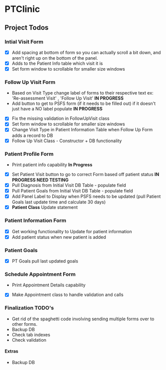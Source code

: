 # PTClinic

## Project Todos

### Intial Visit Form
- [x] Add spacing at bottom of form so you can actually scroll a bit down, and aren't right up on the bottom of the panel.
- [x] Adds to the Patient Info table which visit it is
- [x] Set form window to scrollable for smaller size windows

### Follow Up Visit Form
- Based on Visit Type change label of forms to their respective text ex: 'Re-assessment Visit' , 'Follow Up Visit' **IN PROGRESS**
- Add button to get to PSFS form (if it needs to be filled out) if it doesn't just have a NO label populate  **IN PROGRESS**
- [x] Fix the missing validation in FollowUpVisit class
- [x] Set form window to scrollable for smaller size windows
- [x] Change Visit Type in Patient Information Table when Follow Up Form adds a record to DB
- [x] Follow Up Visit Class - Constructor + DB functionality 

### Patient Profile Form
- Print patient info capability **In Progress**
- [x] Set Patient Visit button to go to correct Form based off patient status **IN PROGRESS NEED TESTING**
- [x] Pull Diagnosis from Initial Visit DB Table - populate field
- [x] Pull Patient Goals from Initial Visit DB Table - populate field
- [x] Add Panel Label to Display when PSFS needs to be updated (pull Patient Goals last update time and calculate 30 days)
- [x] **Patient Class** Update statement

### Patient Information Form
- [x] Get working functionality to Update for patient information 
- [x] Add patient status when new patient is added 

### Patient Goals
- [x] PT Goals pull last updated goals


### Schedule Appointment Form
- Print Appointment Details capability
- [x] Make Appointment class to handle validation and calls

### Finalization TODO's
- Get rid of the spaghetti code involving sending multiple forms over to other forms.
- Backup DB
- Check tab indexes
- Check validation


#### Extras
- Backup DB

